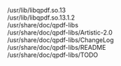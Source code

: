 /usr/lib/libqpdf.so.13  
/usr/lib/libqpdf.so.13.1.2  
/usr/share/doc/qpdf-libs  
/usr/share/doc/qpdf-libs/Artistic-2.0  
/usr/share/doc/qpdf-libs/ChangeLog  
/usr/share/doc/qpdf-libs/README  
/usr/share/doc/qpdf-libs/TODO  
